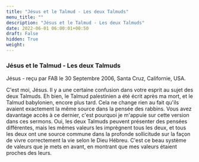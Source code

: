```yaml
---
title: "Jésus et le Talmud - Les deux Talmuds"
menu_title: ""
description: "Jésus et le Talmud - Les deux Talmuds"
date: 2022-06-01 06:00:01+00:50
draft: False
hidden: True
weight:
---
```

### Jésus et le Talmud - Les deux Talmuds

Jésus - reçu par FAB le 30 Septembre 2006, Santa Cruz, Californie, USA.

C'est moi, Jésus.
Il y a une certaine confusion dans votre esprit au sujet des deux Talmuds.
Eh bien, le Talmud palestinien a été écrit après ma mort, et le Talmud babylonien, encore plus tard.
Cela ne change rien au fait qu'ils avaient exactement la même source dans la pensée des rabbins. Vous avez davantage accès à ce dernier, c'est pourquoi je m'appuie sur cette version dans ces sermons.
Oui, les deux Talmuds peuvent présenter des pensées différentes, mais les mêmes valeurs les imprègnent tous les deux, et tous les deux ont une source commune dans la profonde sollicitude sur la façon de vivre correctement la vie selon le Dieu Hébreu. C'est ce beau système de valeurs que je mets en avant, en montrant que mes valeurs étaient proches des leurs.
